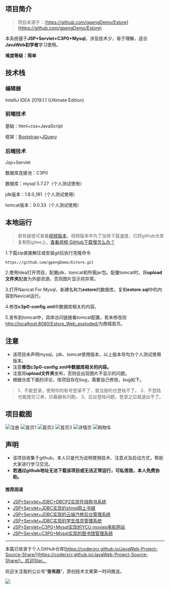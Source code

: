 ## 项目简介

>项目来源于：[https://github.com/gpengDemo/Estore](https://github.com/gpengDemo/Estore)


本系统基于**JSP+Servlet+C3P0+Mysql**。涉及技术少，易于理解，适合**JavaWeb初学者**学习使用。

**难度等级：简单**

## 技术栈

### 编辑器

IntelliJ IDEA 2019.1.1 (Ultimate Edition)

### 前端技术

基础：html+css+JavaScript

框架：[Bootstrap](https://www.bootcss.com/)+[JQuery](https://jquery.com/)

### 后端技术

Jsp+Servlet

数据库连接池：C3P0

数据库：mysql 5.7.27（个人测试使用）

jdk版本：1.8.0_181（个人测试使用）

tomcat版本：9.0.33（个人测试使用）



## 本地运行

> 若有疑惑可查看[视频版本](https://zhuanlan.zhihu.com/p/120925119)。视频版本中为了加快下载速度，已将github仓库复制到gitee上。[查看视频 GitHub下载慢怎么办？](http://coderzcr.gitee.io/sensor-java-picture/pictures/GitHub下载慢怎么办？.mp4)

1.下载zip直接解压或安装git后执行克隆命令 

```
https://github.com/gpengDemo/Estore.git
```

2.使用Idea打开项目，配置jdk、tomcat和所需jar包。配置tomcat时，将**upload文件夹**配置为外部资源，否则图片显示将异常。

3.打开Navicat For Mysql，新建名称为**estore**的数据库，复制**estore.sql**中的内容到Navicat运行。

4.修改**c3p0-config.xml**中数据库相关的内容。

5.发布到tomcat中，具体访问链接看tomcat配置，若未修改则[http://localhost:8080/Estore_Web_exploded/](http://localhost:8080/Estore_Web_exploded/)为商城首页。


## 注意
- 该项目未声明mysql、jdk、tomcat使用版本，以上版本号均为个人测试使用版本。
- 注意**修改c3p0-config.xml中数据库相关的内容。**
- 注意将**upload文件夹**发布，否则会出现图片不显示的问题。
- 根据仓库下面的评论，改项目存在bug，需要自己修改，bug如下。

> 1、不能登录，使用你的账号登录不了，我注册的也登陆不了。
> 2、不登陆也能提交订单，拦截器有问题。
> 3、后台登陆问题，登录之后就退出不了。



## 项目截图
![注册](http://coderzcr.gitee.io/sensor-java-picture/pictures/blog20200330144801.png)
![首页1](http://coderzcr.gitee.io/sensor-java-picture/pictures/blog20200330144802.png)
![首页2](http://coderzcr.gitee.io/sensor-java-picture/pictures/blog20200330144803.png)
![首页3](http://coderzcr.gitee.io/sensor-java-picture/pictures/blog20200330144804.png)
![详情页](http://coderzcr.gitee.io/sensor-java-picture/pictures/blog20200330144805.png)
![购物车](http://coderzcr.gitee.io/sensor-java-picture/pictures/blog20200330144806.png)

## 声明
- 该项目收集于github，本人只是代为说明使用技术、注意点及启动方式，帮助大家进行学习交流。
- **若通过github地址无法下载该项目或无法正常运行，可私信我，本人免费协助。**


#### 推荐阅读
- [JSP+Servlet+JDBC+DBCP2实现在线购书系统](https://mp.weixin.qq.com/s/kFHzkRtL6FNN9koaWAjDkg)
- [JSP+Servlet+JDBC实现的shine网上书城](https://mp.weixin.qq.com/s/GvfywZwg28IMYk5Q2ZWcOw)
- [JSP+Servlet+JDBC实现的云端汽修后台管理系统](https://mp.weixin.qq.com/s/kalGv5T8AZGxTnLHr2wDsA)
- [JSP+Servlet+JDBC实现的学生信息管理系统](https://mp.weixin.qq.com/s/K-H50joCXeE0cnwmtoqhJw)
- [JSP+Servlet+C3P0+Mysql实现的YCU movies电影网站](https://mp.weixin.qq.com/s/bJ1lGNDrVwzXx5z9dDaV-w)
- [JSP+Servlet+C3P0+Mysql实现的图书馆管理系统](https://mp.weixin.qq.com/s/MdGVYX_8t-CiOasghGPrRw)

---

本篇已收录于个人GitHub仓库[https://coderzcr.github.io/JavaWeb-Project-Source-Share/](https://coderzcr.github.io/JavaWeb-Project-Source-Share/)，欢迎Star。


欢迎关注我的公众号“**张有路**”，原创技术文章第一时间推送。

![](http://coderzcr.gitee.io/sensor-java-picture/pictures/qrcode.gif)

